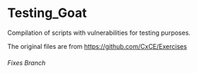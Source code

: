 # Testing_Goat
Compilation of scripts with vulnerabilities for testing purposes.

The original files are from  https://github.com/CxCE/Exercises

###### Fixes Branch
